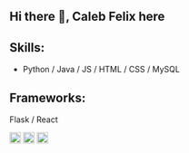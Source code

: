 ## Hi there 👋, Caleb Felix here


<!-- ![Caleb Felix's GitHub stats](https://github-readme-stats.vercel.app/api?username=calebfelix&show_icons=true&theme=react) -->

<!-- 
[![Top Langs](https://github-readme-stats.vercel.app/api/top-langs/?username=calebfelix)](https://github.com/anuraghazra/github-readme-stats) -->



## Skills:
+ Python / Java / JS / HTML / CSS / MySQL

## Frameworks:
Flask / React



[<img src=http://i.imgur.com/0o48UoR.png alt='github' height='20'>](https://github.com/https://github.com/calebfelix)  [<img src='https://cdn.jsdelivr.net/npm/simple-icons@3.0.1/icons/instagram.svg' alt='instagram' height='20'>](https://www.instagram.com/cat10nn/)  [<img src='https://cdn.jsdelivr.net/npm/simple-icons@3.0.1/icons/icloud.svg' alt='website' height='20'>](https://calebfelix.github.io/)  


